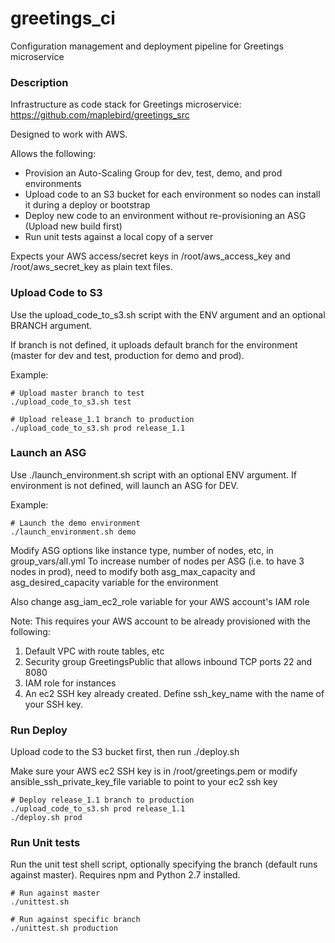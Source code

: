 # greetings_ci

Configuration management and deployment pipeline for Greetings microservice

### Description

Infrastructure as code stack for Greetings microservice:
https://github.com/maplebird/greetings_src

Designed to work with AWS.

Allows the following:

- Provision an Auto-Scaling Group for dev, test, demo, and prod environments
- Upload code to an S3 bucket for each environment so nodes can install it during a deploy or bootstrap
- Deploy new code to an environment without re-provisioning an ASG (Upload new build first)
- Run unit tests against a local copy of a server

Expects your AWS access/secret keys in /root/aws_access_key and /root/aws_secret_key as plain text files.

### Upload Code to S3

Use the upload_code_to_s3.sh script with the ENV argument and an optional BRANCH argument.

If branch is not defined, it uploads default branch for the environment (master for dev and test, production for demo and prod).

Example:

```
# Upload master branch to test
./upload_code_to_s3.sh test
```

```
# Upload release_1.1 branch to production
./upload_code_to_s3.sh prod release_1.1
```

### Launch an ASG

Use ./launch_environment.sh script with an optional ENV argument.  If environment is not defined, will launch an ASG for DEV.

Example:

```
# Launch the demo environment
./launch_environment.sh demo
```

Modify ASG options like instance type, number of nodes, etc, in group_vars/all.yml
To increase number of nodes per ASG (i.e. to have 3 nodes in prod), need to modify both asg_max_capacity and asg_desired_capacity variable for the environment

Also change asg_iam_ec2_role variable for your AWS account's IAM role

Note: This requires your AWS account to be already provisioned with the following:

1. Default VPC with route tables, etc
2. Security group GreetingsPublic that allows inbound TCP ports 22 and 8080
3. IAM role for instances
4. An ec2 SSH key already created.  Define ssh_key_name with the name of your SSH key.


### Run Deploy

Upload code to the S3 bucket first, then run ./deploy.sh

Make sure your AWS ec2 SSH key is in /root/greetings.pem or modify ansible_ssh_private_key_file variable to point to your ec2 ssh key

```
# Deploy release_1.1 branch to production
./upload_code_to_s3.sh prod release_1.1
./deploy.sh prod
```

### Run Unit tests

Run the unit test shell script, optionally specifying the branch (default runs against master).
Requires npm and Python 2.7 installed.

```
# Run against master
./unittest.sh

# Run against specific branch
./unittest.sh production
```